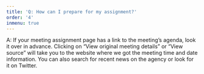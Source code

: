 ```yaml
---
title: 'Q: How can I prepare for my assignment?'
order: '4'
inmenu: true
---
```

A: If your meeting assignment page has a link to the meeting’s agenda, look it over in advance. Clicking on “View original meeting details” or “View source” will take you to the website where we got the meeting time and date information. You can also search for recent news on the agency or look for it on Twitter.
